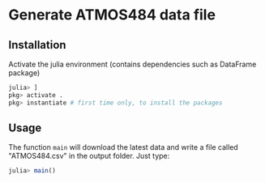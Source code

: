 # Generate ATMOS484 data file

## Installation

Activate the julia environment (contains dependencies such as DataFrame package)

```jl
julia> ]
pkg> activate .
pkg> instantiate # first time only, to install the packages
```

## Usage

The function `main` will download the latest data and write a file called 
"ATMOS484.csv" in the output folder. Just type:

```jl
julia> main()
```
